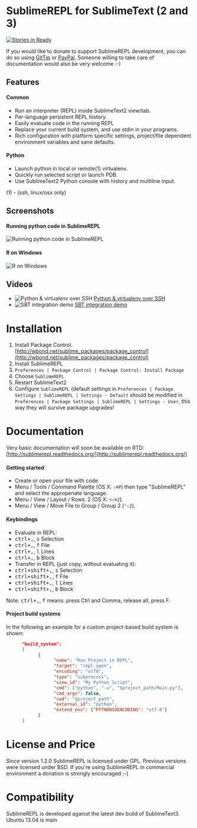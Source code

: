 SublimeREPL for SublimeText (2 and 3)
=====================================


[![Stories in Ready](https://badge.waffle.io/wuub/SublimeREPL.png?label=ready)](http://waffle.io/wuub/SublimeREPL) 

If you would like to donate to support SublimeREPL development, you can do so using [GitTip](https://www.gittip.com/wuub/) or [PayPal](https://www.paypal.com/cgi-bin/webscr?cmd=_donations&business=4DGEPH7QAVHH6&lc=GB&item_name=SublimeREPL&currency_code=USD&bn=PP%2dDonationsBF%3abtn_donateCC_LG%2egif%3aNonHosted). Someone willing to take care of documentation would also be very welcome :-)


Features
--------

#### Common
 * Run an interpreter (REPL) inside SublimeText2 view/tab.
 * Per-language persistent REPL history.
 * Easily evaluate code in the running REPL
 * Replace your current build system, and use stdin in your programs.
 * Rich configuration with platform specific settings, project/file dependent environment variables and sane defaults.

#### Python
 * Launch python in local or remote(1) virtualenv.
 * Quickly run selected script or launch PDB.
 * Use SublimeText2 Python console with history and multiline input.

(1) - (ssh, linux/osx only)

Screenshots
-----------
#### Running python code in SublimeREPL
![Running python code in SublimeREPL](http://i.imgur.com/mmYQ6.png)
#### R on Windows
![R on Windows](http://i.imgur.com/jjsDn.png)

Videos
------
 * ![Python & virtualenv over SSH](http://img.youtube.com/vi/zodAqBvKQm0/2.jpg)  [Python & virtualenv over SSH](http://youtu.be/zodAqBvKQm0)
 * ![SBT integration demo](http://img.youtube.com/vi/1Y7Mr_RJpmU/3.jpg) [SBT integration demo](http://youtu.be/1Y7Mr_RJpmU)


Installation
============

1. Install Package Control. [http://wbond.net/sublime_packages/package_control](http://wbond.net/sublime_packages/package_control)
2. Install SublimeREPL
 1. `Preferences | Package Control | Package Control: Install Package`
 2. Choose `SublimeREPL`
3. Restart SublimeText2
4. Configure `SublimeREPL` (default settings in `Preferences | Package Settings | SublimeREPL | Settings - Default` should be modified in `Preferences | Package Settings | SublimeREPL | Settings - User`, this way they will survive package upgrades!

Documentation
=============

Very basic documentation will soon be available on RTD: [http://sublimerepl.readthedocs.org/](http://sublimerepl.readthedocs.org/)

#### Getting started

* Create or open your file with code.
* Menu / Tools / Command Palette (OS X: `⇧⌘P`) 
then type "SublimeREPL" and select the approperiate language.
* Menu / View / Layout / Rows: 2 (OS X: `⌥⇧⌘2`).
* Menu / View / Move File to Group / Group 2 (`⌃⇧2`).

#### Keybindings

* Evaluate in REPL:
 * <kbd>ctrl+,</kbd>, <kbd>s</kbd> Selection
 * <kbd>ctrl+,</kbd>, <kbd>f</kbd> File  
 * <kbd>ctrl+,</kbd>, <kbd>l</kbd> Lines
 * <kbd>ctrl+,</kbd>, <kbd>b</kbd> Block
* Transfer in REPL (just copy, without evaluating it):
 * <kbd>ctrl+shift+,</kbd>, <kbd>s</kbd> Selection
 * <kbd>ctrl+shift+,</kbd>, <kbd>f</kbd> File  
 * <kbd>ctrl+shift+,</kbd>, <kbd>l</kbd> Lines
 * <kbd>ctrl+shift+,</kbd>, <kbd>b</kbd> Block

Note: <kbd>ctrl+,</kbd>, <kbd>f</kbd> means: press Ctrl and Comma, release all, press F.

#### Project build systems

In the following an example for a custom project-based build system is shown:
```json
      "build_system":
      [
            {
                  "name": "Run Project in REPL",
                  "target": "repl_open",
                  "encoding": "utf8",
                  "type": "subprocess",
                  "view_id": "My Python Script",
                  "cmd": ["python", "-u", "$project_path/Main.py"],
                  "cmd_args": false,
                  "cwd": "$project_path",
                  "external_id": "python",
                  "extend_env": {"PYTHONIOENCODING": "utf-8"}
            }
      ]
```

License and Price
=================

Since version 1.2.0 SublimeREPL is licensed under GPL. Previous versions were licensed under BSD.
If you're using SublimeREPL in commercial environment a donation is strongly encouraged ;-)

Compatibility
================

SublimeREPL is developed against the latest dev build of SublimeText3.
Ubuntu 13.04 is main
